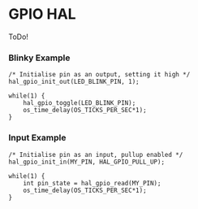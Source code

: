 # GPIO HAL

ToDo!

### Blinky Example

```
/* Initialise pin as an output, setting it high */
hal_gpio_init_out(LED_BLINK_PIN, 1);

while(1) {
    hal_gpio_toggle(LED_BLINK_PIN);
    os_time_delay(OS_TICKS_PER_SEC*1);
}
```

### Input Example
```
/* Initialise pin as an input, pullup enabled */
hal_gpio_init_in(MY_PIN, HAL_GPIO_PULL_UP);

while(1) {
    int pin_state = hal_gpio_read(MY_PIN);
    os_time_delay(OS_TICKS_PER_SEC*1);
}
```
